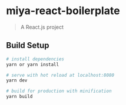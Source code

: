 # miya-react-boilerplate

> A React.js project

## Build Setup

``` bash
# install dependencies
yarn or yarn install

# serve with hot reload at localhost:8080
yarn dev

# build for production with minification
yarn build
